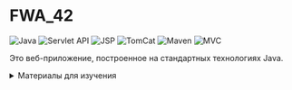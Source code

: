 # FWA_42

![Java](https://img.shields.io/badge/Java_EE-2F4F4F?style=flat&logo=java&logoColor=E9D54D) 
![Servlet API](https://img.shields.io/badge/Servlet_API-2F4F4F?style=flat&logo=java&logoColor=E9D54D) 
![JSP](https://img.shields.io/badge/JSP-2F4F4F?style=flat&logo=java&logoColor=E9D54D) 
![TomCat](https://img.shields.io/badge/Apache_TomCat-2F4F4F?style=flat&logo=java&logoColor=E9D54D) 
![Maven](https://img.shields.io/badge/Maven-2F4F4F?style=flat&logo=java&logoColor=E9D54D) 
![MVC](https://img.shields.io/badge/MVC-2F4F4F?style=flat&logo=java&logoColor=E9D54D) 



Это веб-приложение, построенное на стандартных технологиях Java.
<details>
<summary>Материалы для изучения</summary>

* [Часть цикла “Введение в Enterprise-разработку”](https://javarush.ru/groups/posts/2514-vvedenie-v-enterprise-razrabotku)

* [Видео курс от Н.Алишева "Java EE для начинающих"](https://www.youtube.com/playlist?list=PLAma_mKffTOTTFqIkLXgHqVuL6xJhb0mr)

* [Видео курс от Java Vision "Java Servlets"](https://www.youtube.com/playlist?list=PL7Bt6mWpiizZq71c4wuBl7lmY-M7nen_J)


</details>


